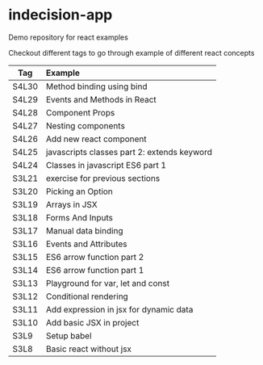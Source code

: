 # indecision-app
Demo repository for react examples

Checkout different tags to go through example of different react concepts

| Tag           | Example                                       |
| ------------- |:--------------------------------------------- |
| S4L30         | Method binding using bind                     |
| S4L29         | Events and Methods in React                   |
| S4L28         | Component Props                               |
| S4L27         | Nesting components                            |
| S4L26         | Add new react component                       |
| S4L25         | javascripts classes part 2: extends keyword   |
| S4L24         | Classes in javascript ES6 part 1              |
| S3L21         | exercise for previous sections                |
| S3L20         | Picking an Option                             |
| S3L19         | Arrays in JSX                                 |
| S3L18         | Forms And Inputs                              |
| S3L17         | Manual data binding                           |
| S3L16         | Events and Attributes                         |
| S3L15         | ES6 arrow function part 2                     |
| S3L14         | ES6 arrow function part 1                     |
| S3L13         | Playground for var, let and const             |
| S3L12         | Conditional rendering                         |
| S3L11         | Add expression in jsx for dynamic data        |
| S3L10         | Add basic JSX in project                      |
| S3L9          | Setup babel                                   |
| S3L8          | Basic react without jsx                       |
